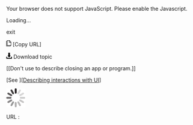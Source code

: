Your browser does not support JavaScript. Please enable the Javascript.

Loading...

exit

![Copy URL](exit_files/Copy.png) [Copy URL]

![Download](exit_files/Download.png)
Download topic

[[Don't use to describe closing an app or program.]]

[See ][[Describing interactions with UI](https://worldready.cloudapp.net/Styleguide/Read?id=2700&topicid=26472)]

![In progress](exit_files/activity-large.gif)

URL :


